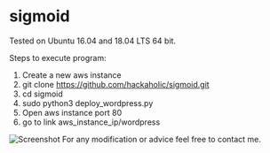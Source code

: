 # sigmoid
Tested on Ubuntu 16.04 and 18.04 LTS 64 bit.

Steps to execute program:
1) Create a new aws instance
2) git clone https://github.com/hackaholic/sigmoid.git
3) cd sigmoid
4) sudo python3 deploy_wordpress.py
5) Open aws instance port 80
6) go to link aws_instance_ip/wordpress

![Screenshot](https://imgur.com/7uxyWCN)
For any modification or advice feel free to contact me.

